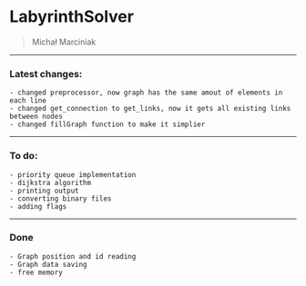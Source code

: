 # LabyrinthSolver
>Michał Marciniak

---

### Latest changes:
```
- changed preprocessor, now graph has the same amout of elements in each line
- changed get_connection to get_links, now it gets all existing links between nodes
- changed fillGraph function to make it simplier
```

----

### To do:
``` 
- priority queue implementation
- dijkstra algorithm
- printing output
- converting binary files
- adding flags
```

---

### Done

```
- Graph position and id reading
- Graph data saving
- free memory
```